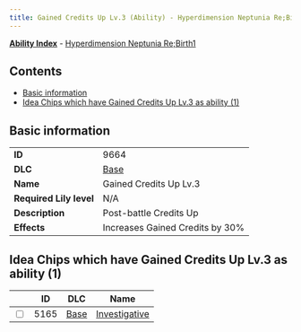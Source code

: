 ```yaml
---
title: Gained Credits Up Lv.3 (Ability) - Hyperdimension Neptunia Re;Birth1
---
```


[**Ability Index**](/neptunia/rb1/ability/index.html) - [Hyperdimension Neptunia Re;Birth1](/neptunia/rb1)

## Contents

- [Basic information](#basic-information)
- [Idea Chips which have Gained Credits Up Lv.3 as ability (1)](#idea-chips-which-have-gained-credits-up-lv3-as-ability-1)

## Basic information

|   |   |
| -- | -- |
| **ID** | 9664 |
| **DLC** | [Base](/neptunia/rb1/dlc/1-base.html) |
| **Name** | Gained Credits Up Lv.3 |
| **Required Lily level** | N/A |
| **Description** | Post-battle Credits Up |
| **Effects** | Increases Gained Credits by 30% |


## Idea Chips which have Gained Credits Up Lv.3 as ability (1)

|    | ID | DLC | Name |
| -- | -- | --- | ---- |
| <input type="checkbox" id="rb1-item-1-5165" class="trackbox" /> | 5165 | [Base](/neptunia/rb1/dlc/1-base.html) | [Investigative](/neptunia/rb1/item/1-5165-investigative.html) |
